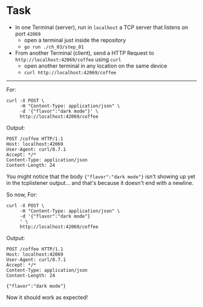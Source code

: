# Task

- In one Terminal (server), run in `localhost` a TCP server that listens on port `42069`
  - open a terminal just inside the repository
  - `go run ./ch_03/step_01`
- From another Terminal (client), send a HTTP Request to `http://localhost:42069/coffee` using `curl`
  - open another terminal in any location on the same device
  - `curl http://localhost:42069/coffee`

---

For:

```shell
curl -X POST \
     -H "Content-Type: application/json" \
     -d '{"flavor":"dark mode"}' \
     http://localhost:42069/coffee
```

Output:

```http
POST /coffee HTTP/1.1
Host: localhost:42069
User-Agent: curl/8.7.1
Accept: */*
Content-Type: application/json
Content-Length: 24

```

You might notice that the body `{"flavor":"dark mode"}` isn't showing up yet in the tcplistener output... and that's because it doesn't end with a newline.

So now, For:

```shell
curl -X POST \
     -H "Content-Type: application/json" \
     -d '{"flavor":"dark mode"}
     ' \
     http://localhost:42069/coffee
```

Output:

```http
POST /coffee HTTP/1.1
Host: localhost:42069
User-Agent: curl/8.7.1
Accept: */*
Content-Type: application/json
Content-Length: 24

{"flavor":"dark mode"}

```

Now it should work as expected!

